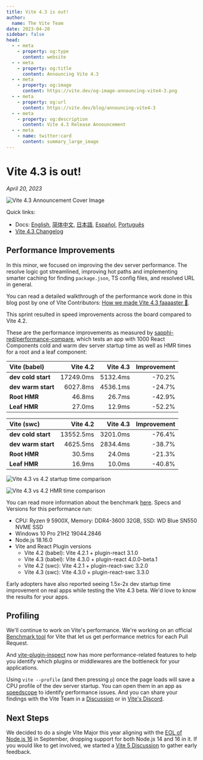 ```yaml
---
title: Vite 4.3 is out!
author:
  name: The Vite Team
date: 2023-04-20
sidebar: false
head:
  - - meta
    - property: og:type
      content: website
  - - meta
    - property: og:title
      content: Announcing Vite 4.3
  - - meta
    - property: og:image
      content: https://vite.dev/og-image-announcing-vite4-3.png
  - - meta
    - property: og:url
      content: https://vite.dev/blog/announcing-vite4-3
  - - meta
    - property: og:description
      content: Vite 4.3 Release Announcement
  - - meta
    - name: twitter:card
      content: summary_large_image
---
```


# Vite 4.3 is out!

_April 20, 2023_

![Vite 4.3 Announcement Cover Image](/og-image-announcing-vite4-3.png)

Quick links:

- Docs: [English](/es/), [简体中文](https://cn.vite.dev/), [日本語](https://ja.vite.dev/), [Español](https://es.vite.dev/), [Português](https://pt.vite.dev/)
- [Vite 4.3 Changelog](https://github.com/vitejs/vite/blob/main/packages/vite/CHANGELOG.md#430-2023-04-20)

## Performance Improvements

In this minor, we focused on improving the dev server performance. The resolve logic got streamlined, improving hot paths and implementing smarter caching for finding `package.json`, TS config files, and resolved URL in general.

You can read a detailed walkthrough of the performance work done in this blog post by one of Vite Contributors: [How we made Vite 4.3 faaaaster 🚀](https://sun0day.github.io/blog/vite/why-vite4_3-is-faster.html).

This sprint resulted in speed improvements across the board compared to Vite 4.2.

These are the performance improvements as measured by [sapphi-red/performance-compare](https://github.com/sapphi-red/performance-compare), which tests an app with 1000 React Components cold and warm dev server startup time as well as HMR times for a root and a leaf component:

| **Vite (babel)**   |  Vite 4.2 | Vite 4.3 | Improvement |
| :----------------- | --------: | -------: | ----------: |
| **dev cold start** | 17249.0ms | 5132.4ms |      -70.2% |
| **dev warm start** |  6027.8ms | 4536.1ms |      -24.7% |
| **Root HMR**       |    46.8ms |   26.7ms |      -42.9% |
| **Leaf HMR**       |    27.0ms |   12.9ms |      -52.2% |

| **Vite (swc)**     |  Vite 4.2 | Vite 4.3 | Improvement |
| :----------------- | --------: | -------: | ----------: |
| **dev cold start** | 13552.5ms | 3201.0ms |      -76.4% |
| **dev warm start** |  4625.5ms | 2834.4ms |      -38.7% |
| **Root HMR**       |    30.5ms |   24.0ms |      -21.3% |
| **Leaf HMR**       |    16.9ms |   10.0ms |      -40.8% |

![Vite 4.3 vs 4.2 startup time comparison](/vite4-3-startup-time.png)

![Vite 4.3 vs 4.2 HMR time comparison](/vite4-3-hmr-time.png)

You can read more information about the benchmark [here](https://gist.github.com/sapphi-red/25be97327ee64a3c1dce793444afdf6e). Specs and Versions for this performance run:

- CPU: Ryzen 9 5900X, Memory: DDR4-3600 32GB, SSD: WD Blue SN550 NVME SSD
- Windows 10 Pro 21H2 19044.2846
- Node.js 18.16.0
- Vite and React Plugin versions
  - Vite 4.2 (babel): Vite 4.2.1 + plugin-react 3.1.0
  - Vite 4.3 (babel): Vite 4.3.0 + plugin-react 4.0.0-beta.1
  - Vite 4.2 (swc): Vite 4.2.1 + plugin-react-swc 3.2.0
  - Vite 4.3 (swc): Vite 4.3.0 + plugin-react-swc 3.3.0

Early adopters have also reported seeing 1.5x-2x dev startup time improvement on real apps while testing the Vite 4.3 beta. We'd love to know the results for your apps.

## Profiling

We'll continue to work on Vite's performance. We're working on an official [Benchmark tool](https://github.com/vitejs/vite-benchmark) for Vite that let us get performance metrics for each Pull Request.

And [vite-plugin-inspect](https://github.com/antfu/vite-plugin-inspect) now has more performance-related features to help you identify which plugins or middlewares are the bottleneck for your applications.

Using `vite --profile` (and then pressing `p`) once the page loads will save a CPU profile of the dev server startup. You can open them in an app as [speedscope](https://www.speedscope.app/) to identify performance issues. And you can share your findings with the Vite Team in a [Discussion](https://github.com/vitejs/vite/discussions) or in [Vite's Discord](https://chat.vite.dev).

## Next Steps

We decided to do a single Vite Major this year aligning with the [EOL of Node.js 16](https://endoflife.date/nodejs) in September, dropping support for both Node.js 14 and 16 in it. If you would like to get involved, we started a [Vite 5 Discussion](https://github.com/vitejs/vite/discussions/12466) to gather early feedback.

